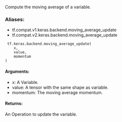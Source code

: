 Compute the moving average of a variable.
### Aliases:
- tf.compat.v1.keras.backend.moving_average_update
- tf.compat.v2.keras.backend.moving_average_update

```
 tf.keras.backend.moving_average_update(
    x,
    value,
    momentum
)
```
#### Arguments:
- x: A Variable.
- value: A tensor with the same shape as variable.
- momentum: The moving average momentum.
#### Returns:
An Operation to update the variable.
